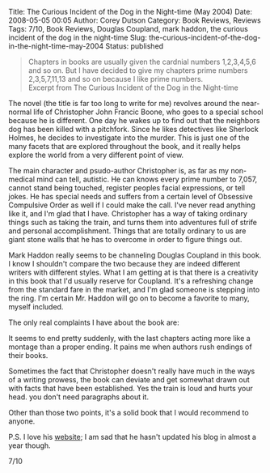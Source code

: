 Title: The Curious Incident of the Dog in the Night-time (May 2004)
Date: 2008-05-05 00:05
Author: Corey Dutson
Category: Book Reviews, Reviews
Tags: 7/10, Book Reviews, Douglas Coupland, mark haddon, the curious incident of the dog in the night-time
Slug: the-curious-incident-of-the-dog-in-the-night-time-may-2004
Status: published

> Chapters in books are usually given the cardnial numbers 1,2,3,4,5,6
> and so on. But I have decided to give my chapters prime numbers
> 2,3,5,7,11,13 and so on because I like prime numbers.  
>  Excerpt from The Curious Incident of the Dog in the Night-time

The novel (the title is far too long to write for me) revolves around
the near-normal life of Christopher John Francic Boone, who goes to a
special school because he is different. One day he wakes up to find out
that the neighbors dog has been killed with a pitchfork. Since he likes
detectives like Sherlock Holmes, he decides to investigate into the
murder. This is just one of the many facets that are explored throughout
the book, and it really helps explore the world from a very different
point of view.

The main character and psudo-author Christopher is, as far as my
non-medical mind can tell, autistic. He can knows every prime number to
7,057, cannot stand being touched, register peoples facial expressions,
or tell jokes. He has special needs and suffers from a certain level of
Obsessive Compulsive Order as well if I could make the call. I've never
read anything like it, and I'm glad that I have. Christopher has a way
of taking ordinary things such as taking the train, and turns them into
adventures full of strife and personal accomplishment. Things that are
totally ordinary to us are giant stone walls that he has to overcome in
order to figure things out.

Mark Haddon really seems to be channeling Douglas Coupland in this book.
I know I shouldn't compare the two because they are indeed different
writers with different styles. What I am getting at is that there is a
creativity in this book that I'd usually reserve for Coupland. It's a
refreshing change from the standard fare in the market, and I'm glad
someone is stepping into the ring. I'm certain Mr. Haddon will go on to
become a favorite to many, myself included.

The only real complaints I have about the book are:

It seems to end pretty suddenly, with the last chapters acting more like
a montage than a proper ending. It pains me when authors rush endings of
their books.

Sometimes the fact that Christopher doesn't really have much in the ways
of a writing prowess, the book can deviate and get somewhat drawn out
with facts that have been established. Yes the train is loud and hurts
your head. you don't need paragraphs about it.

Other than those two points, it's a solid book that I would recommend to
anyone.

P.S. I love his [website](http://www.markhaddon.com/ "Mark Haddon"); I
am sad that he hasn't updated his blog in almost a year though.

7/10
